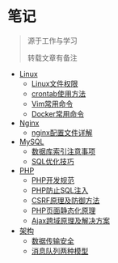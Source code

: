 # 笔记
> 源于工作与学习
>
> 转载文章有备注
- [Linux](Linux)
  - [Linux文件权限](Linux/Linux文件权限.md)
  - [crontab使用方法](Linux/crontab使用方法.md)
  - [Vim常用命令](Linux/Vim常用命令.md)
  - [Docker常用命令](Linux/Docker常用命令.md)
- [Nginx](Nginx)
  - [nginx配置文件详解](Nginx/Nginx配置文件详解.md)
- [MySQL](MySQL)
  - [数据库索引注意事项](MySQL/数据库索引注意事项.md)
  - [SQL优化技巧](MySQL/SQL优化技巧.md)
- [PHP](PHP)
  - [PHP开发规范](PHP/PHP开发规范.md)
  - [PHP防止SQL注入](PHP/PHP防止SQL注入.md)
  - [CSRF原理及防御方法](PHP/CSRF原理及防御方法.md)
  - [PHP页面静态化原理](PHP/PHP页面静态化原理.md)
  - [Ajax跨域原理及解决方案](PHP/Ajax跨域原理及解决方案.md)
- [架构](架构)
  - [数据传输安全](架构/数据传输安全.md)
  - [消息队列两种模型](架构/消息队列两种模型.md)
